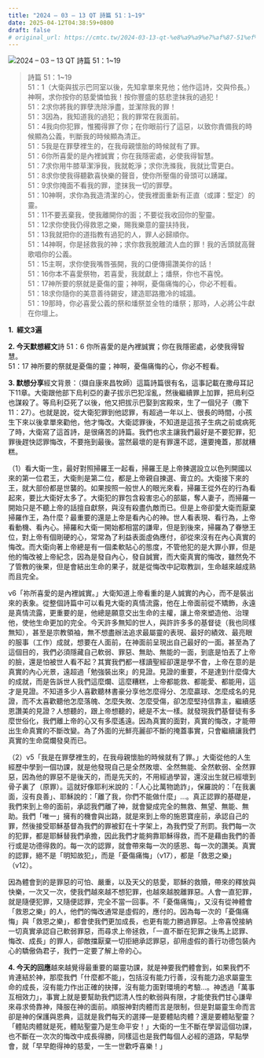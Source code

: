 ```yaml
---
title: "2024 – 03 – 13 QT 詩篇 51：1~19"
date: 2025-04-12T04:38:59+0800
draft: false
# original_url: https://cmtc.tw/2024-03-13-qt-%e8%a9%a9%e7%af%87-51%ef%bc%9a119
---
```


![2024 – 03 – 13 QT 詩篇 51：1\~19](/images/qt.jpg  "2024 – 03 – 13 QT 詩篇 51：1\~19")

> 詩篇 51：1\~19  
> 51：1（大衛與拔示巴同室以後，先知拿單來見他；他作這詩，交與伶長。）神啊，求你按你的慈愛憐恤我！按你豐盛的慈悲塗抹我的過犯！  
> 51：2求你將我的罪孽洗除淨盡，並潔除我的罪！  
> 51：3因為，我知道我的過犯；我的罪常在我面前。  
> 51：4我向你犯罪，惟獨得罪了你；在你眼前行了這惡，以致你責備我的時候顯為公義，判斷我的時候顯為清正。  
> 51：5我是在罪孽裡生的，在我母親懷胎的時候就有了罪。  
> 51：6你所喜愛的是內裡誠實；你在我隱密處，必使我得智慧。  
> 51：7求你用牛膝草潔淨我，我就乾淨；求你洗滌我，我就比雪更白。  
> 51：8求你使我得聽歡喜快樂的聲音，使你所壓傷的骨頭可以踴躍。  
> 51：9求你掩面不看我的罪，塗抹我一切的罪孽。  
> 51：10神啊，求你為我造清潔的心，使我裡面重新有正直（或譯：堅定）的靈。  
> 51：11不要丟棄我，使我離開你的面；不要從我收回你的聖靈。  
> 51：12求你使我仍得救恩之樂，賜我樂意的靈扶持我，  
> 51：13我就把你的道指教有過犯的人，罪人必歸順你。  
> 51：14神啊，你是拯救我的神；求你救我脫離流人血的罪！我的舌頭就高聲歌唱你的公義。  
> 51：15主啊，求你使我嘴唇張開，我的口便傳揚讚美你的話！  
> 51：16你本不喜愛祭物，若喜愛，我就獻上；燔祭，你也不喜悅。  
> 51：17神所要的祭就是憂傷的靈；神啊，憂傷痛悔的心，你必不輕看。  
> 51：18求你隨你的美意善待錫安，建造耶路撒冷的城牆。  
> 51：19那時，你必喜愛公義的祭和燔祭並全牲的燔祭；那時，人必將公牛獻在你壇上。

**1.  經文3遍**

**2. 今天默想經文**詩 51：6 你所喜愛的是內裡誠實；你在我隱密處，必使我得智慧。  
51：17 神所要的祭就是憂傷的靈；神啊，憂傷痛悔的心，你必不輕看。

**3. 默想分享**經文背景：（擷自康來昌牧師）這篇詩篇很有名，這事記載在撒母耳記下11章。大衛跟他部下烏利亞的妻子拔示巴犯淫亂，然後繼續罪上加罪，把烏利亞也謀殺了。等烏利亞死了以後，他又把拔示巴娶到宮殿來，生了一個兒子（撒下11：27）。也就是說，從大衛犯罪到他認罪，有超過一年以上、很長的時間，小孩生下來以後拿單來勸他，他才悔改。大衛認罪後，不知道是這孩子生病之前或病死了時，大衛寫了這首詩，是很痛苦的詩篇。我們也求主讓我們最好是不要犯罪，犯罪後趕快認罪悔改，不要拖到最後。當然最壞的是有罪還不認，還要掩蓋，那就糟糕。

（1）看大衛一生，最好對照掃羅王一起看，掃羅王是上帝揀選設立以色列開國以來的第一位君王，大衛則是第二位，都是上帝親自揀選、膏立的。大衛接下來的王，就大部份都是世襲的。如果按照一般世人的眼光來看，掃羅王從外在的行為看起來，要比大衛好太多了。大衛犯的罪包含殺害忠心的部屬，奪人妻子，而掃羅一開始只是不聽上帝的話擅自獻祭，與沒有殺盡仇敵而已。但是上帝卻愛大衛而厭棄掃羅作王，為什麼？最重要的還是上帝是看內心的神。世人看表現、看行為，上帝看動機、看內心。掃羅和大衛一開始都相當的謙卑，但是到後來，掃羅為了眷戀王位，對上帝有個剛硬的心，常常為了利益表面虛偽應付，卻從來沒有在內心真實的悔改。而大衛向著上帝總是有一個柔軟貼心的態度，不管他犯的是大罪小罪，但是他的悔改被上帝紀念，因為是發自內心，發自誠實，而大衛真實的悔改，雖然免不了管教的後果，但是會結出生命的果子，就是從悔改中記取教訓，生命越來越成熟而且完全。

v6「祢所喜愛的是內裡誠實。」大衛知道上帝看重的是人誠實的內心，而不是裝出來的表象。從整個詩篇中可以看見大衛的真情流露，他在上帝面前從不矯飾，永遠是真情流露，更重要的是，他總是願意交出生命的主權，讓上帝來塑造他、治理他，使他生命更加的完全。今天許多無知的世人，與許許多多的基督徒（我也同樣無知），甚至是宗教領袖，無不想盡辦法追求最屬靈的表現、最好的績效、最亮眼的服事（工作）成就，想要在人面前，在神面前呈現出自己最好的一面。甚至為了這個目的，我們必須隱藏自己軟弱、罪惡、無助、無能的一面，到底是怕丟了上帝的臉，還是怕被世人看不起？其實我們都一樣讀聖經卻還是學不會，上帝在意的是真實的內心光景，遠超過「勉強裝出來」的見證。見證的重要，不是達到什麼偉大的成就，而是告訴世人我們這麼爛、這麼糟糕，上帝都能救、都能愛、都能用，這才是見證。不知道多少人喜歡聽林書豪分享他怎麼得分、怎麼贏球、怎麼成名的見證，而不太喜歡聽他怎麼落魄、怎麼失敗、怎麼受傷，卻怎麼堅持信靠主，繼續感恩讚美的見證？人想聽的，跟上帝想聽的，總是不太一樣。就發現我們基督徒有多麼世俗化，我們離上帝的心又有多麼遙遠。因為真實的面對，真實的悔改，才能帶出生命真實的不斷改變。為了外面的光鮮亮麗卻不斷的掩蓋事實，只會繼續讓我們真實的生命腐爛發臭而已。

（2）v5「我是在罪孽裡生的，在我母親懷胎的時候就有了罪。」大衛從他的人生經歷中學到一個功課，就是他發現自己是全然敗壞、全然無能、全然軟弱、全然罪惡，因為他的罪惡不是後天的，而是先天的，不用經過學習，還沒出生就已經壞到骨子裏了（原罪）。這就好像耶利米說的：「人心比萬物詭詐」，保羅說的：「在我裏面，沒有良善」、耶穌說的：「離了我，你們不能做什麼」…。真正認罪的基礎是，我們來到上帝的面前，承認我們離了神，就會變成完全的無救、無望、無能、無助。我們「唯一」擁有的機會與出路，就是來到上帝的施恩寶座前，承認自己的罪，然後接受耶穌基督為我們的罪被釘在十字架上，為我們受了刑罰。我們每一次的犯罪，都是耶穌替我們承擔，因此我們才能夠靠耶穌得救，而不是藉由我們的善行或是功德得救的。每一次的認罪，就會帶來每一次的感恩、每一次的讚美。真實的認罪，絕不是「明知故犯」，而是「憂傷痛悔」（v17），都是「救恩之樂」（v12）。

因為體會到的是罪惡的可怕、嚴重，以及天父的慈愛，耶穌的救贖，帶來的釋放與快樂，一次又一次，使我們越來越不想犯罪，也越來越脫離罪惡。人會一直犯罪，就是隨便犯罪，又隨便認罪，完全不當一回事。不「憂傷痛悔」，又沒有從神體會「救恩之樂」的人，他們的悔改通常是虛假的，應付的。因為每一次的「憂傷痛悔」與「救恩之樂」，都會使我們更加成長，也更有能力勝過罪惡。上帝喜悅接納一切真實承認自己軟弱罪惡，而尋求上帝拯救，「一直不斷在犯罪之後馬上認罪、悔改、成長」的罪人，卻敵擋厭棄一切拒絕承認罪惡，卻用虛假的善行功德包裝內心的驕傲偽君子，我們一定要了解上帝的心。

**4. 今天的回應**越來越覺得最重要的屬靈功課，就是神要我們體會到，如果我們不肯連結於神，那麼我們「什麼都不能」，包括沒有能力行善，沒有能力追求屬靈生命的成長，沒有能力作出正確的抉擇，沒有能力面對環境的考驗…。神透過「萬事互相效力」，事實上就是要幫助我們認清人性的軟弱與有限，才能使我們甘心謙卑來尋求倚靠神，降服在神的面前。順服神對肉體而言是限制，但是對屬靈生命而言卻是神的保護與恩典，這就是我們每天的選擇—是要體貼肉體？還是要體貼聖靈？「體貼肉體就是死，體貼聖靈乃是生命平安！」大衛的一生不斷在學習這個功課，也不斷在一次次的悔改中成長得勝，同樣這也是我們每個人必經的道路，早點學會，就「早早飽得神的慈愛，一生一世歡呼喜樂！」